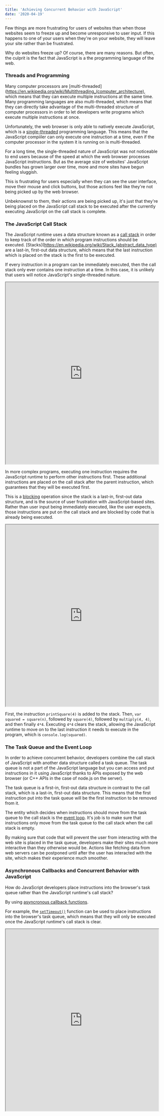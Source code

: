 ```yaml
---
title: 'Achieving Concurrent Behavior with JavaScript'
date: '2020-04-19'
---
```


Few things are more frustrating for users of websites than when those websites seem to freeze up and become unresponsive to user input. If this happens to one of your users when they're on your website, they will leave your site rather than be frustrated.

Why do websites freeze up? Of course, there are many reasons. But often, the culprit is the fact that JavaScript is a the programming language of the web. 

### Threads and Programming

Many computer processors are [multi-threaded](https://en.wikipedia.org/wiki/Multithreading_(computer_architecture), which means that they can execute multiple instructions at the same time. Many programming languages are also multi-threaded, which means that they can directly take advantage of the multi-threaded structure of computer processors in order to let developers write programs which execute multiple instructions at once. 

Unfortunately, the web browser is only able to natively execute JavaScript, which is a [single-threaded](https://en.wikipedia.org/wiki/Thread_(computing)#Single_threading) programming language. This means that the JavaScript compiiler can only execute one instruction at a time, even if the computer processor in the system it is running on is multi-threaded. 

For a long time, the single-threaded nature of JavaScript was not noticeable to end users because of the speed at which the web browser processes JavaScript instructions. But as the average size of websites' JavaScript bundles has grown larger over time, more and more sites have begun feeling sluggish.

This is frustrating for users especially when they can see the user interface, move their mouse and click buttons, but those actions feel like they're not being picked up by the web browser. 

Unbeknownst to them, their actions are being picked up, it's just that they're being placed on the JavaScript call stack to be executed after the currently executing JavaScript on the call stack is complete. 

### The JavaScript Call Stack

The JavaScript runtime uses a data structure known as a [call stack](https://developer.mozilla.org/en-US/docs/Glossary/Call_stack) in order to keep track of the order in which program instructions should be executed. [Stacks](https://en.wikipedia.org/wiki/Stack_(abstract_data_type) are a last-in, first-out data structure, which means that the last instruction which is placed on the stack is the first to be executed.

If every instruction in a program can be immediately executed, then the call stack only ever contains one instruction at a time. In this case, it is unlikely that users will notice JavaScript's single-threaded nature.   

<iframe width="100%" height="600px" src="https://latentflip.com/loupe/?code=Y29uc29sZS5sb2coImpveSIpOyAKCmNvbnNvbGUubG9nKCJ0byIpOyAKCmNvbnNvbGUubG9nKCJ0aGUiKTsgCgpjb25zb2xlLmxvZygid29ybGQiKTsg!!!"></iframe>

In more complex programs, executing one instruction requires the JavaScript runtime to perform other instructions first. These additional instructions are placed on the call stack after the parent instruction, which guarantees that they will be executed first. 

This is a [blocking](https://en.wikipedia.org/wiki/Blocking_(computing)) operation since the stack is a last-in, first-out data structure, and is the source of user frustration with JavaScript-based sites. Rather than user input being immediately executed, like the user expects, those instructions are put on the call stack and are blocked by code that is already being executed. 

<iframe width="100%" height="600px" src="https://latentflip.com/loupe/?code=ZnVuY3Rpb24gbXVsdGlwbHkoYSwgYil7CiAgICByZXR1cm4gYSAqIGI7IAp9CgpmdW5jdGlvbiBzcXVhcmUobil7CiAgICByZXR1cm4gbXVsdGlwbHkobiwgbik7IAp9CgpmdW5jdGlvbiBwcmludFNxdWFyZShuKXsKICAgIHZhciBzcXVhcmVkID0gc3F1YXJlKG4pOyAKICAgIGNvbnNvbGUubG9nKHNxdWFyZWQpOwp9CgpwcmludFNxdWFyZSg0KTsg!!!PGJ1dHRvbj5DbGljayBtZSE8L2J1dHRvbj4%3D"></iframe>

First, the instruction `printSquare(4)` is added to the stack. Then, `var squared = square(n)`, followed by `square(4)`, followed by `multiply(4, 4)`, and then finally `4*4`. Executing `4*4` clears the stack, allowing the JavaScript runtime to move on to the last instruction it needs to execute in the program, which is `console.log(squared)`.

### The Task Queue and the Event Loop

In order to achieve concurrent behavior, developers combine the call stack of JavaScript with another data structure called a task queue. The task queue is not a part of the JavaScript language but you can access and put instructions in it using JavaScript thanks to APIs exposed by the web browser (or C++ APIs in the case of node.js on the server). 

The task queue is a first-in, first-out data structure in contrast to the call stack, which is a last-in, first-out data structure. This means that the first instruction put into the task queue will be the first instruction to be removed from it. 

The entity which decides when instructions should move from the task queue to the call stack is the [event loop](https://developer.mozilla.org/en-US/docs/Web/JavaScript/EventLoop). It's job is to make sure that instructions only move from the task queue to the call stack when the call stack is empty. 

By making sure that code that will prevent the user from interacting with the web site is placed in the task queue, developers make their sites much more interactive than they otherwise would be. Actions like fetching data from web servers can be postponed until after the user has interacted with the site, which makes their experience much smoother. 

### Asynchronous Callbacks and Concurrent Behavior with JavaScript

How do JavaScript developers place instructions into the browser's task queue rather than the JavaScript runtime's call stack? 

By using [asyncronous callback functions](https://flaviocopes.com/javascript-callbacks/).

For example, the [`setTimeout()`](https://developer.mozilla.org/en-US/docs/Learn/JavaScript/Asynchronous/Timeouts_and_intervals) function can be used to place instructions into the browser's task queue, which means that they will only be executed once the JavaScript runtime's call stack is clear. 

<iframe width="100%" height="600px" src="https://latentflip.com/loupe/?code=JC5vbignYnV0dG9uJywgJ2NsaWNrJywgZnVuY3Rpb24gb25DbGljaygpIHsKICAgIHNldFRpbWVvdXQoZnVuY3Rpb24gdGltZXIoKSB7CiAgICAgICAgY29uc29sZS5sb2coJ1lvdSBjbGlja2VkIHRoZSBidXR0b24hJyk7ICAgIAogICAgfSwgMjAwMCk7Cn0pOwoKY29uc29sZS5sb2coIkhpISIpOwoKc2V0VGltZW91dChmdW5jdGlvbiB0aW1lb3V0KCkgewogICAgY29uc29sZS5sb2coIkNsaWNrIHRoZSBidXR0b24hIik7Cn0sIDUwMDApOwoKY29uc29sZS5sb2coIldlbGNvbWUgdG8gbG91cGUuIik7!!!PGJ1dHRvbj5DbGljayBtZSE8L2J1dHRvbj4%3D"></iframe>